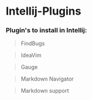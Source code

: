 # Intellij-Plugins

### Plugin's to install in Intellij:

> FindBugs

> IdeaVim

> Gauge

> Markdown Navigator

> Markdown support
